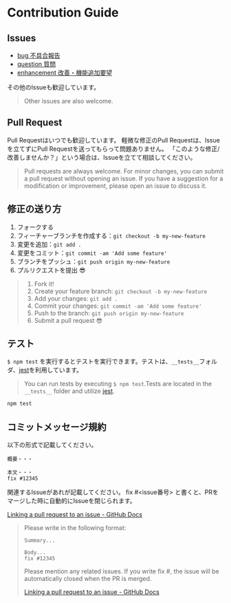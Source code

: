 # Contribution Guide

## Issues

* [bug 不具合報告](https://github.com/maskedeng-tom/ssrsx/labels/bug)
* [question 質問](https://github.com/maskedeng-tom/ssrsx/labels/question)
* [enhancement 改善・機能追加要望](https://github.com/maskedeng-tom/ssrsx/labels/enhancement)

その他のIssueも歓迎しています。

> Other issues are also welcome.

## Pull Request

Pull Requestはいつでも歓迎しています。
軽微な修正のPull Requestは、Issueを立てずにPull Requestを送ってもらって問題ありません。
「このような修正/改善しませんか？」という場合は、Issueを立てて相談してください。

> Pull requests are always welcome.
> For minor changes, you can submit a pull request without opening an issue.
> If you have a suggestion for a modification or improvement, please open an issue to discuss it.

## 修正の送り方

1. フォークする  
2. フィーチャーブランチを作成する：`git checkout -b my-new-feature`  
3. 変更を追加：`git add .`  
4. 変更をコミット：`git commit -am 'Add some feature'`  
5. ブランチをプッシュ：`git push origin my-new-feature`  
6. プルリクエストを提出 :sunglasses:  

> 1. Fork it!
> 2. Create your feature branch: `git checkout -b my-new-feature`
> 3. Add your changes: `git add .`
> 4. Commit your changes: `git commit -am 'Add some feature'`
> 5. Push to the branch: `git push origin my-new-feature`
> 6. Submit a pull request :sunglasses:

## テスト

`$ npm test` を実行するとテストを実行できます。テストは、`__tests__`フォルダ、[jest](https://jestjs.io/ja/)を利用しています。

> You can run tests by executing `$ npm test`.Tests are located in the `__tests__` folder and utilize [jest](https://jestjs.io/ja/).

```sh
npm test
```

## コミットメッセージ規約

以下の形式で記載してください。

```text
概要・・・

本文・・・
fix #12345
```

関連するIssueがあれが記載してください。
fix #<issue番号> と書くと、PRをマージした時に自動的にIssueを閉じられます。

[Linking a pull request to an issue - GitHub Docs](https://docs.github.com/en/issues/tracking-your-work-with-issues/linking-a-pull-request-to-an-issue)

> Please write in the following format:
>
> ```text
> Summary...
> 
> Body...
> fix #12345
> ```
>
> Please mention any related issues.
> If you write fix #<issue number>, the issue will be automatically closed when the PR is merged.
>
> [Linking a pull request to an issue - GitHub Docs](https://docs.github.com/en/issues/tracking-your-work-with-issues/linking-a-pull-request-to-an-issue)
